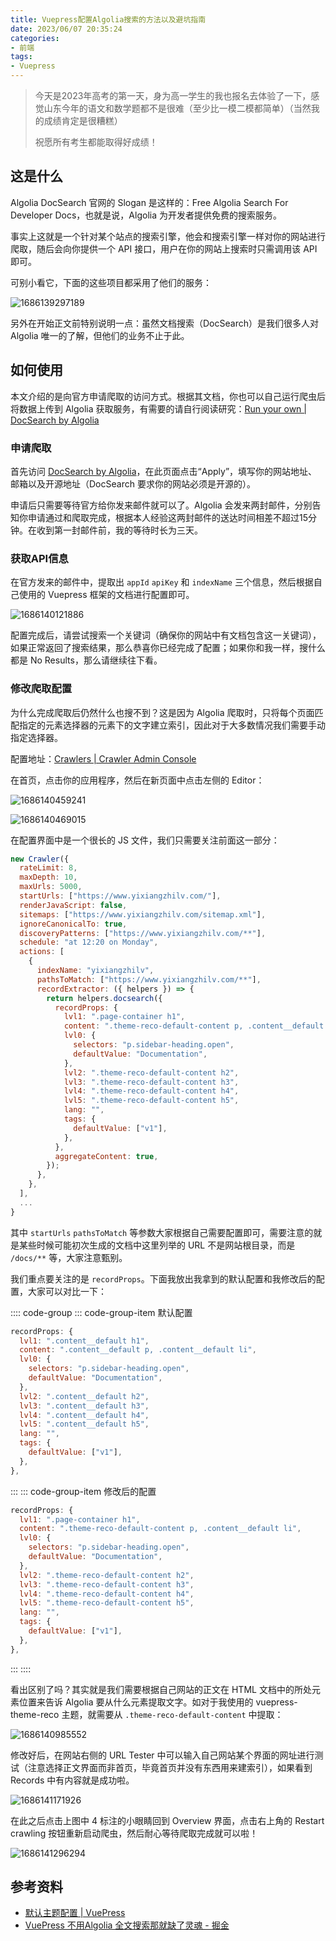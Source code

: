 ```yaml
---
title: Vuepress配置Algolia搜索的方法以及避坑指南
date: 2023/06/07 20:35:24
categories:
- 前端
tags:
- Vuepress
---
```


> 今天是2023年高考的第一天，身为高一学生的我也报名去体验了一下，感觉山东今年的语文和数学题都不是很难（至少比一模二模都简单）（当然我的成绩肯定是很糟糕）
>
> 祝愿所有考生都能取得好成绩！

## 这是什么

Algolia DocSearch 官网的 Slogan 是这样的：Free Algolia Search For Developer Docs，也就是说，Algolia 为开发者提供免费的搜索服务。

事实上这就是一个针对某个站点的搜索引擎，他会和搜索引擎一样对你的网站进行爬取，随后会向你提供一个 API 接口，用户在你的网站上搜索时只需调用该 API 即可。

可别小看它，下面的这些项目都采用了他们的服务：

![1686139297189](https://cdn.yixiangzhilv.com/images/9dcda85161e722dc9d08ab77c507cea4.png)

另外在开始正文前特别说明一点：虽然文档搜索（DocSearch）是我们很多人对 Algolia 唯一的了解，但他们的业务不止于此。

## 如何使用

本文介绍的是向官方申请爬取的访问方式。根据其文档，你也可以自己运行爬虫后将数据上传到 Algolia 获取服务，有需要的请自行阅读研究：[Run your own | DocSearch by Algolia](https://docsearch.algolia.com/docs/legacy/run-your-own/)

### 申请爬取

首先访问 [DocSearch by Algolia](https://docsearch.algolia.com/)，在此页面点击“Apply”，填写你的网站地址、邮箱以及开源地址（DocSearch 要求你的网站必须是开源的）。

申请后只需要等待官方给你发来邮件就可以了。Algolia 会发来两封邮件，分别告知你申请通过和爬取完成，根据本人经验这两封邮件的送达时间相差不超过15分钟。在收到第一封邮件前，我的等待时长为三天。

### 获取API信息

在官方发来的邮件中，提取出 `appId` `apiKey` 和 `indexName` 三个信息，然后根据自己使用的 Vuepress 框架的文档进行配置即可。

![1686140121886](https://cdn.yixiangzhilv.com/images/462c1b3a1cb5ba9fd0ab75e136a55d51.png)

配置完成后，请尝试搜索一个关键词（确保你的网站中有文档包含这一关键词），如果正常返回了搜索结果，那么恭喜你已经完成了配置；如果你和我一样，搜什么都是 No Results，那么请继续往下看。

### 修改爬取配置

为什么完成爬取后仍然什么也搜不到？这是因为 Algolia 爬取时，只将每个页面匹配指定的元素选择器的元素下的文字建立索引，因此对于大多数情况我们需要手动指定选择器。

配置地址：[Crawlers | Crawler Admin Console](https://crawler.algolia.com/admin/users/login)

在首页，点击你的应用程序，然后在新页面中点击左侧的 Editor：

![1686140459241](https://cdn.yixiangzhilv.com/images/b811396c11a5e8cad92611424487e03c.png)

![1686140469015](https://cdn.yixiangzhilv.com/images/df9f53ae786373b07349636ee80c0f25.png)

在配置界面中是一个很长的 JS 文件，我们只需要关注前面这一部分：

```javascript
new Crawler({
  rateLimit: 8,
  maxDepth: 10,
  maxUrls: 5000,
  startUrls: ["https://www.yixiangzhilv.com/"],
  renderJavaScript: false,
  sitemaps: ["https://www.yixiangzhilv.com/sitemap.xml"],
  ignoreCanonicalTo: true,
  discoveryPatterns: ["https://www.yixiangzhilv.com/**"],
  schedule: "at 12:20 on Monday",
  actions: [
    {
      indexName: "yixiangzhilv",
      pathsToMatch: ["https://www.yixiangzhilv.com/**"],
      recordExtractor: ({ helpers }) => {
        return helpers.docsearch({
          recordProps: {
            lvl1: ".page-container h1",
            content: ".theme-reco-default-content p, .content__default li",
            lvl0: {
              selectors: "p.sidebar-heading.open",
              defaultValue: "Documentation",
            },
            lvl2: ".theme-reco-default-content h2",
            lvl3: ".theme-reco-default-content h3",
            lvl4: ".theme-reco-default-content h4",
            lvl5: ".theme-reco-default-content h5",
            lang: "",
            tags: {
              defaultValue: ["v1"],
            },
          },
          aggregateContent: true,
        });
      },
    },
  ],
  ...
}
```

其中 `startUrls` `pathsToMatch` 等参数大家根据自己需要配置即可，需要注意的就是某些时候可能初次生成的文档中这里列举的 URL 不是网站根目录，而是 `/docs/**` 等，大家注意甄别。

我们重点要关注的是 `recordProps`。下面我放出我拿到的默认配置和我修改后的配置，大家可以对比一下：

:::: code-group
::: code-group-item 默认配置

```javascript
recordProps: {
  lvl1: ".content__default h1",
  content: ".content__default p, .content__default li",
  lvl0: {
    selectors: "p.sidebar-heading.open",
    defaultValue: "Documentation",
  },
  lvl2: ".content__default h2",
  lvl3: ".content__default h3",
  lvl4: ".content__default h4",
  lvl5: ".content__default h5",
  lang: "",
  tags: {
    defaultValue: ["v1"],
  },
},
```

:::
::: code-group-item 修改后的配置

```javascript
recordProps: {
  lvl1: ".page-container h1",
  content: ".theme-reco-default-content p, .content__default li",
  lvl0: {
    selectors: "p.sidebar-heading.open",
    defaultValue: "Documentation",
  },
  lvl2: ".theme-reco-default-content h2",
  lvl3: ".theme-reco-default-content h3",
  lvl4: ".theme-reco-default-content h4",
  lvl5: ".theme-reco-default-content h5",
  lang: "",
  tags: {
    defaultValue: ["v1"],
  },
},
```

:::
::::

看出区别了吗？其实就是我们需要根据自己网站的正文在 HTML 文档中的所处元素位置来告诉 Algolia 要从什么元素提取文字。如对于我使用的 vuepress-theme-reco 主题，就需要从 `.theme-reco-default-content` 中提取：

![1686140985552](https://cdn.yixiangzhilv.com/images/f6cc57aab54a725d54b7eec846a3c806.png)

修改好后，在网站右侧的 URL Tester 中可以输入自己网站某个界面的网址进行测试（注意选择正文界面而非首页，毕竟首页并没有东西用来建索引），如果看到 Records 中有内容就是成功啦。

![1686141171926](https://cdn.yixiangzhilv.com/images/50521c91af864625ebb630d42197a4dd.png)

在此之后点击上图中 4 标注的小眼睛回到 Overview 界面，点击右上角的 Restart crawling 按钮重新启动爬虫，然后耐心等待爬取完成就可以啦！

![1686141296294](https://cdn.yixiangzhilv.com/images/5763369b867ee40f08d0d3e8c1a98066.png)

## 参考资料

- [默认主题配置 | VuePress](https://vuepress.vuejs.org/zh/theme/default-theme-config.html#algolia-%E6%90%9C%E7%B4%A2)
- [VuePress 不用Algolia 全文搜索那就缺了灵魂 - 掘金](https://juejin.cn/post/7110518413839040519)
